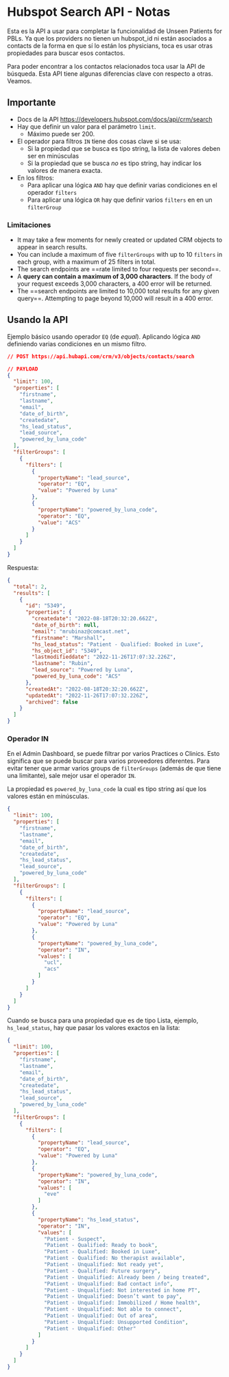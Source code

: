# Hubspot Search API - Notas

Esta es la API a usar para completar la funcionalidad de Unseen Patients for PBLs. Ya que los providers no tienen un hubspot_id ni están asociados a contacts de la forma en que sí lo están los physicians, toca es usar otras propiedades para buscar esos contactos.

Para poder encontrar a los contactos relacionados toca usar la API de búsqueda. Esta API tiene algunas diferencias clave con respecto a otras. Veamos.

## Importante

- Docs de la API https://developers.hubspot.com/docs/api/crm/search
- Hay que definir un valor para el parámetro `limit`.
	- Máximo puede ser 200.
- El operador para filtros `IN` tiene dos cosas clave si se usa:
	- Si la propiedad que se busca es tipo string, la lista de valores deben ser en minúsculas
	- Si la propiedad que se busca _no_ es tipo string, hay indicar los valores de manera exacta.
- En los filtros:
	- Para aplicar una lógica `AND` hay que definir varias condiciones en el operador `filters`
	- Para aplicar una lógica `OR` hay que definir varios `filters` en en un `filterGroup`

### Limitaciones

- It may take a few moments for newly created or updated CRM objects to appear in search results.
- You can include a maximum of five `filterGroups` with up to 10 `filters` in each group, with a maximum of 25 filters in total.
- The search endpoints are ==rate limited to four requests per second==.
- A **query can contain a maximum of 3,000 characters**. If the body of your request exceeds 3,000 characters, a 400 error will be returned.
- The ==search endpoints are limited to 10,000 total results for any given query==. Attempting to page beyond 10,000 will result in a 400 error.

## Usando la API

Ejemplo básico usando operador `EQ` (de _equal_). Aplicando lógica `AND` definiendo varias condiciones en un mismo filtro.

```json
// POST https://api.hubapi.com/crm/v3/objects/contacts/search

// PAYLOAD
{
  "limit": 100,
  "properties": [
    "firstname",
    "lastname",
    "email",
    "date_of_birth",
    "createdate",
    "hs_lead_status",
    "lead_source",
    "powered_by_luna_code"
  ],
  "filterGroups": [
    {
      "filters": [
        {
          "propertyName": "lead_source",
          "operator": "EQ",
          "value": "Powered by Luna"
        },
        {
          "propertyName": "powered_by_luna_code",
          "operator": "EQ",
          "value": "ACS"
        }
      ]
    }
  ]
}
```

Respuesta:
```json
{
  "total": 2,
  "results": [
    {
      "id": "5349",
      "properties": {
        "createdate": "2022-08-18T20:32:20.662Z",
        "date_of_birth": null,
        "email": "mrubinaz@comcast.net",
        "firstname": "Marshall",
        "hs_lead_status": "Patient - Qualified: Booked in Luxe",
        "hs_object_id": "5349",
        "lastmodifieddate": "2022-11-26T17:07:32.226Z",
        "lastname": "Rubin",
        "lead_source": "Powered by Luna",
        "powered_by_luna_code": "ACS"
      },
      "createdAt": "2022-08-18T20:32:20.662Z",
      "updatedAt": "2022-11-26T17:07:32.226Z",
      "archived": false
    }
  ]
}
```

### Operador IN

En el Admin Dashboard, se puede filtrar por varios Practices o Clinics. Esto significa que se puede buscar para varios proveedores diferentes. Para evitar tener que armar varios groups de `filterGroups` (además de que tiene una limitante), sale mejor usar el operador `IN`.

La propiedad es `powered_by_luna_code` la cual es tipo string así que los valores están en minúsculas.

```json
{
  "limit": 100,
  "properties": [
    "firstname",
    "lastname",
    "email",
    "date_of_birth",
    "createdate",
    "hs_lead_status",
    "lead_source",
    "powered_by_luna_code"
  ],
  "filterGroups": [
    {
      "filters": [
        {
          "propertyName": "lead_source",
          "operator": "EQ",
          "value": "Powered by Luna"
        },
        {
          "propertyName": "powered_by_luna_code",
          "operator": "IN",
          "values": [
            "ucl",
            "acs"
          ]
        }
      ]
    }
  ]
}
```

Cuando se busca para una propiedad que es de tipo Lista, ejemplo, `hs_lead_status`, hay que pasar los valores exactos en la lista:
```json
{
  "limit": 100,
  "properties": [
    "firstname",
    "lastname",
    "email",
    "date_of_birth",
    "createdate",
    "hs_lead_status",
    "lead_source",
    "powered_by_luna_code"
  ],
  "filterGroups": [
    {
      "filters": [
        {
          "propertyName": "lead_source",
          "operator": "EQ",
          "value": "Powered by Luna"
        },
        {
          "propertyName": "powered_by_luna_code",
          "operator": "IN",
          "values": [
            "eve"
          ]
        },
        {
          "propertyName": "hs_lead_status",
          "operator": "IN",
          "values": [
            "Patient - Suspect",
            "Patient - Qualified: Ready to book",
            "Patient - Qualified: Booked in Luxe",
            "Patient - Qualified: No therapist available",
            "Patient - Unqualified: Not ready yet",
            "Patient - Qualified: Future surgery",
            "Patient - Unqualified: Already been / being treated",
            "Patient - Unqualified: Bad contact info",
            "Patient - Unqualified: Not interested in home PT",
            "Patient - Unqualified: Doesn’t want to pay",
            "Patient - Unqualified: Immobilized / Home health",
            "Patient - Unqualified: Not able to connect",
            "Patient - Unqualified: Out of area",
            "Patient - Unqualified: Unsupported Condition",
            "Patient - Unqualified: Other"
          ]
        }
      ]
    }
  ]
}
```